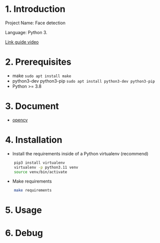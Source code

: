 # 1. Introduction
Project Name: Face detection

Language: Python 3.

[Link guide video](https://www.youtube.com/watch?v=01sAkU_NvOY&t=533s)

# 2. Prerequisites
- make ```sudo apt install make```
- python3-dev python3-pip ```sudo apt install python3-dev python3-pip```
- Python >= 3.8

# 3. Document
- [opencv](https://docs.opencv.org/4.x/d1/dfb/intro.html)

# 4. Installation
- Install the requirements inside of a Python virtualenv (recommend)
```BASH
    pip3 install virtualenv
    virtualenv -p python3.11 venv
    source venv/bin/activate
```

- Make requirements
```BASH
    make requirements
```

# 5. Usage
# 6. Debug
